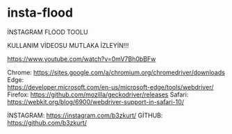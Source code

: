 # insta-flood
İNSTAGRAM FLOOD TOOLU 

KULLANIM VİDEOSU MUTLAKA İZLEYİN!!!

https://www.youtube.com/watch?v=0mV7Bh0bBFw


Chrome:	
https://sites.google.com/a/chromium.org/chromedriver/downloads
Edge:	
https://developer.microsoft.com/en-us/microsoft-edge/tools/webdriver/
Firefox:
https://github.com/mozilla/geckodriver/releases
Safari:
https://webkit.org/blog/6900/webdriver-support-in-safari-10/


İNSTAGRAM: https://instagram.com/b3zkurt/
GİTHUB: https://github.com/b3zkurt/
